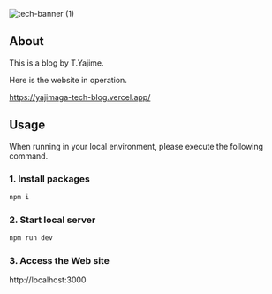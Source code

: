 ![tech-banner (1)](https://user-images.githubusercontent.com/44424270/232628624-77bff7a0-0101-483e-8e5e-db6a2b70d64e.png)

## About

This is a blog by T.Yajime.

Here is the website in operation.

https://yajimaga-tech-blog.vercel.app/

## Usage 

When running in your local environment, please execute the following command.

### 1. Install packages

```sh
npm i
```

### 2. Start local server

```sh
npm run dev
```

### 3. Access the Web site

http://localhost:3000
